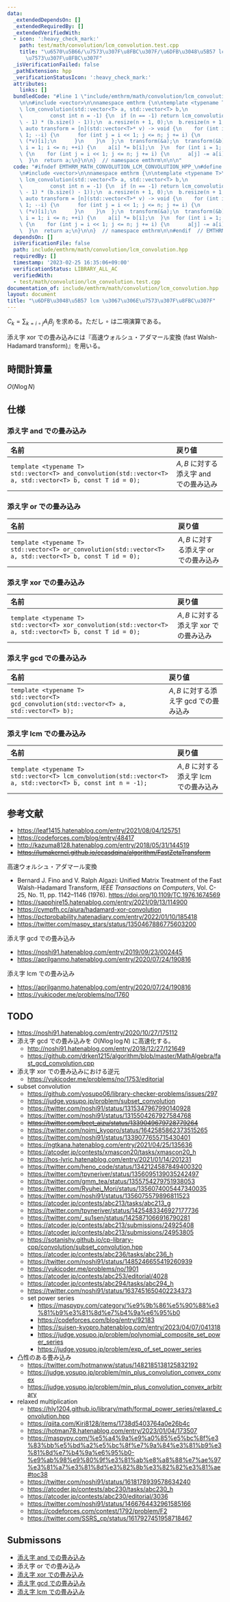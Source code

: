 ```yaml
---
data:
  _extendedDependsOn: []
  _extendedRequiredBy: []
  _extendedVerifiedWith:
  - icon: ':heavy_check_mark:'
    path: test/math/convolution/lcm_convolution.test.cpp
    title: "\u6570\u5B66/\u7573\u307F\u8FBC\u307F/\u6DFB\u3048\u5B57 lcm \u3067\u306E\
      \u7573\u307F\u8FBC\u307F"
  _isVerificationFailed: false
  _pathExtension: hpp
  _verificationStatusIcon: ':heavy_check_mark:'
  attributes:
    links: []
  bundledCode: "#line 1 \"include/emthrm/math/convolution/lcm_convolution.hpp\"\n\n\
    \n\n#include <vector>\n\nnamespace emthrm {\n\ntemplate <typename T>\nstd::vector<T>\
    \ lcm_convolution(std::vector<T> a, std::vector<T> b,\n                      \
    \         const int n = -1) {\n  if (n == -1) return lcm_convolution(a, b, (a.size()\
    \ - 1) * (b.size() - 1));\n  a.resize(n + 1, 0);\n  b.resize(n + 1, 0);\n  const\
    \ auto transform = [n](std::vector<T>* v) -> void {\n    for (int i = n; i >=\
    \ 1; --i) {\n      for (int j = i << 1; j <= n; j += i) {\n        (*v)[j] +=\
    \ (*v)[i];\n      }\n    }\n  };\n  transform(&a);\n  transform(&b);\n  for (int\
    \ i = 1; i <= n; ++i) {\n    a[i] *= b[i];\n  }\n  for (int i = 1; i <= n; ++i)\
    \ {\n    for (int j = i << 1; j <= n; j += i) {\n      a[j] -= a[i];\n    }\n\
    \  }\n  return a;\n}\n\n}  // namespace emthrm\n\n\n"
  code: "#ifndef EMTHRM_MATH_CONVOLUTION_LCM_CONVOLUTION_HPP_\n#define EMTHRM_MATH_CONVOLUTION_LCM_CONVOLUTION_HPP_\n\
    \n#include <vector>\n\nnamespace emthrm {\n\ntemplate <typename T>\nstd::vector<T>\
    \ lcm_convolution(std::vector<T> a, std::vector<T> b,\n                      \
    \         const int n = -1) {\n  if (n == -1) return lcm_convolution(a, b, (a.size()\
    \ - 1) * (b.size() - 1));\n  a.resize(n + 1, 0);\n  b.resize(n + 1, 0);\n  const\
    \ auto transform = [n](std::vector<T>* v) -> void {\n    for (int i = n; i >=\
    \ 1; --i) {\n      for (int j = i << 1; j <= n; j += i) {\n        (*v)[j] +=\
    \ (*v)[i];\n      }\n    }\n  };\n  transform(&a);\n  transform(&b);\n  for (int\
    \ i = 1; i <= n; ++i) {\n    a[i] *= b[i];\n  }\n  for (int i = 1; i <= n; ++i)\
    \ {\n    for (int j = i << 1; j <= n; j += i) {\n      a[j] -= a[i];\n    }\n\
    \  }\n  return a;\n}\n\n}  // namespace emthrm\n\n#endif  // EMTHRM_MATH_CONVOLUTION_LCM_CONVOLUTION_HPP_\n"
  dependsOn: []
  isVerificationFile: false
  path: include/emthrm/math/convolution/lcm_convolution.hpp
  requiredBy: []
  timestamp: '2023-02-25 16:35:06+09:00'
  verificationStatus: LIBRARY_ALL_AC
  verifiedWith:
  - test/math/convolution/lcm_convolution.test.cpp
documentation_of: include/emthrm/math/convolution/lcm_convolution.hpp
layout: document
title: "\u6DFB\u3048\u5B57 lcm \u3067\u306E\u7573\u307F\u8FBC\u307F"
---
```


$C_k = \sum_{k = i \circ j} A_i B_j$ を求める。ただし $\circ$ は二項演算である。

添え字 xor での畳み込みには『高速ウォルシュ・アダマール変換 (fast Walsh-Hadamard transform)』を用いる。


## 時間計算量

$O(N\log{N})$


## 仕様

### 添え字 and での畳み込み

|名前|戻り値|
|:--|:--|
|`template <typename T>`<br>`std::vector<T> and_convolution(std::vector<T> a, std::vector<T> b, const T id = 0);`|$A, B$ に対する添え字 and での畳み込み|


### 添え字 or での畳み込み

|名前|戻り値|
|:--|:--|
|`template <typename T>`<br>`std::vector<T> or_convolution(std::vector<T> a, std::vector<T> b, const T id = 0);`|$A, B$ に対する添え字 or での畳み込み|


### 添え字 xor での畳み込み

|名前|戻り値|
|:--|:--|
|`template <typename T>`<br>`std::vector<T> xor_convolution(std::vector<T> a, std::vector<T> b, const T id = 0);`|$A, B$ に対する添え字 xor での畳み込み|


### 添え字 gcd での畳み込み

|名前|戻り値|
|:--|:--|
|`template <typename T>`<br>`std::vector<T> gcd_convolution(std::vector<T> a, std::vector<T> b);`|$A, B$ に対する添え字 gcd での畳み込み|


### 添え字 lcm での畳み込み

|名前|戻り値|
|:--|:--|
|`template <typename T>`<br>`std::vector<T> lcm_convolution(std::vector<T> a, std::vector<T> b, const int n = -1);`|$A, B$ に対する添え字 lcm での畳み込み|


## 参考文献

- https://leaf1415.hatenablog.com/entry/2021/08/04/125751
- https://codeforces.com/blog/entry/48417
- http://kazuma8128.hatenablog.com/entry/2018/05/31/144519
- ~~https://lumakernel.github.io/ecasdqina/algorithm/FastZetaTransform~~

高速ウォルシュ・アダマール変換
- Bernard J. Fino and V. Ralph Algazi: Unified Matrix Treatment of the Fast Walsh-Hadamard Transform, *IEEE Transactions on Computers*, Vol. C-25, No. 11, pp. 1142–1146 (1976). https://doi.org/10.1109/TC.1976.1674569
- https://sapphire15.hatenablog.com/entry/2021/09/13/114900
- https://cympfh.cc/aiura/hadamard-xor-convolution
- https://pctprobability.hatenadiary.com/entry/2022/01/10/185418
- https://twitter.com/maspy_stars/status/1350467886775603200

添え字 gcd での畳み込み
- https://noshi91.hatenablog.com/entry/2019/09/23/002445
- https://aprilganmo.hatenablog.com/entry/2020/07/24/190816

添え字 lcm での畳み込み
- https://aprilganmo.hatenablog.com/entry/2020/07/24/190816
- https://yukicoder.me/problems/no/1760


## TODO

- https://noshi91.hatenablog.com/entry/2020/10/27/175112
- 添え字 gcd での畳み込みを $O(N\log{\log{N}})$ に高速化する。
  - http://noshi91.hatenablog.com/entry/2018/12/27/121649
  - https://github.com/drken1215/algorithm/blob/master/MathAlgebra/fast_gcd_convolution.cpp
- 添え字 xor での畳み込みにおける逆元
  - https://yukicoder.me/problems/no/1753/editorial
- subset convolution
  - https://github.com/yosupo06/library-checker-problems/issues/297
  - https://judge.yosupo.jp/problem/subset_convolution
  - https://twitter.com/noshi91/status/1315347967990140928
  - https://twitter.com/noshi91/status/1315504267927584768
  - ~~https://twitter.com/beet_aizu/status/1339049679728779264~~
  - https://twitter.com/noimi_kyopro/status/1642585862373515265
  - https://twitter.com/noshi91/status/1339077655715430401
  - https://ngtkana.hatenablog.com/entry/2021/04/25/135636
  - https://atcoder.jp/contests/xmascon20/tasks/xmascon20_h
  - https://hos-lyric.hatenablog.com/entry/2021/01/14/201231
  - https://twitter.com/heno_code/status/1342124587849400320
  - https://twitter.com/tpyneriver/status/1356095139035242497
  - https://twitter.com/gmm_tea/status/1355754279751938053
  - https://twitter.com/Ryuhei_Mori/status/1356074005447340035
  - https://twitter.com/noshi91/status/1356075579896811523
  - https://atcoder.jp/contests/abc213/tasks/abc213_g
  - https://twitter.com/tpyneriver/status/1425483346927177736
  - https://twitter.com/_su1sen/status/1425871066916790281
  - https://atcoder.jp/contests/abc213/submissions/24925408
  - https://atcoder.jp/contests/abc213/submissions/24953805
  - https://sotanishy.github.io/cp-library-cpp/convolution/subset_convolution.hpp
  - https://atcoder.jp/contests/abc236/tasks/abc236_h
  - https://twitter.com/noshi91/status/1485246655419260939
  - https://yukicoder.me/problems/no/1901
  - https://atcoder.jp/contests/abc253/editorial/4028
  - https://atcoder.jp/contests/abc294/tasks/abc294_h
  - https://twitter.com/noshi91/status/1637451650402234373
  - set power series
    - https://maspypy.com/category/%e9%9b%86%e5%90%88%e3%81%b9%e3%81%8d%e7%b4%9a%e6%95%b0
    - https://codeforces.com/blog/entry/92183
    - https://suisen-kyopro.hatenablog.com/entry/2023/04/07/041318
    - https://judge.yosupo.jp/problem/polynomial_composite_set_power_series
    - https://judge.yosupo.jp/problem/exp_of_set_power_series
- 凸性のある畳み込み
  - https://twitter.com/hotmanww/status/1482185138125832192
  - https://judge.yosupo.jp/problem/min_plus_convolution_convex_convex
  - https://judge.yosupo.jp/problem/min_plus_convolution_convex_arbitrary
- relaxed multiplication
  - https://hly1204.github.io/library/math/formal_power_series/relaxed_convolution.hpp
  - https://qiita.com/Kiri8128/items/1738d5403764a0e26b4c
  - https://hotman78.hatenablog.com/entry/2023/01/04/173507
  - https://maspypy.com/%e5%a4%9a%e9%a0%85%e5%bc%8f%e3%83%bb%e5%bd%a2%e5%bc%8f%e7%9a%84%e3%81%b9%e3%81%8d%e7%b4%9a%e6%95%b0-%e9%ab%98%e9%80%9f%e3%81%ab%e8%a8%88%e7%ae%97%e3%81%a7%e3%81%8d%e3%82%8b%e3%82%82%e3%81%ae#toc38
  - https://twitter.com/noshi91/status/1618178939578634240
  - https://atcoder.jp/contests/abc230/tasks/abc230_h
  - https://atcoder.jp/contests/abc230/editorial/3036
  - https://twitter.com/noshi91/status/1466764432961585166
  - https://codeforces.com/contest/1792/problem/F2
  - https://twitter.com/SSRS_cp/status/1617927451958718467


## Submissons

- [添え字 and での畳み込み](https://judge.yosupo.jp/submission/32176)
- 添え字 or での畳み込み
- [添え字 xor での畳み込み](https://judge.yosupo.jp/submission/32459)
- [添え字 gcd での畳み込み](https://judge.yosupo.jp/submission/79257)
- [添え字 lcm での畳み込み](https://judge.yosupo.jp/submission/79261)
